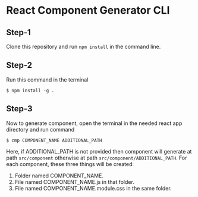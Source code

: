 # React Component Generator CLI

## Step-1

Clone this repository and run `npm install` in the command line.

## Step-2

Run this command in the terminal

```
$ npm install -g .
```

## Step-3

Now to generate component, open the terminal in the needed react app directory and run command

```
$ cmp COMPONENT_NAME ADDITIONAL_PATH
```

Here, if ADDITIONAL_PATH is not provided then component will generate at path `src/component` otherwise at path `src/component/ADDITIONAL_PATH`. For each component, these three things will be created:

1. Folder named COMPONENT_NAME.
2. File named COMPONENT_NAME.js in that folder.
3. File named COMPONENT_NAME.module.css in the same folder.
